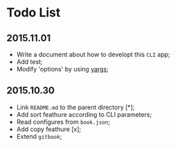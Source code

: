 # Todo List

## 2015.11.01

* Write a document about how to developt this `CLI` app;
* Add test;
* Modify 'options' by using [yargs](https://github.com/jsResources/yargs);

## 2015.10.30

* Link `README.md` to the parent directory [*];
* Add sort feathure according to CLI parameters;
* Read configures from `book.json`;
* Add copy feathure [x];
* Extend `gitbook`;
